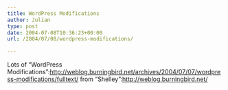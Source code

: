 ```yaml
---
title: WordPress Modifications
author: Julian
type: post
date: 2004-07-08T10:36:23+00:00
url: /2004/07/08/wordpress-modifications/

---
```

Lots of &#8220;WordPress Modifications&#8221;:http://weblog.burningbird.net/archives/2004/07/07/wordpress-modifications/fulltext/ from &#8220;Shelley&#8221;:http://weblog.burningbird.net/